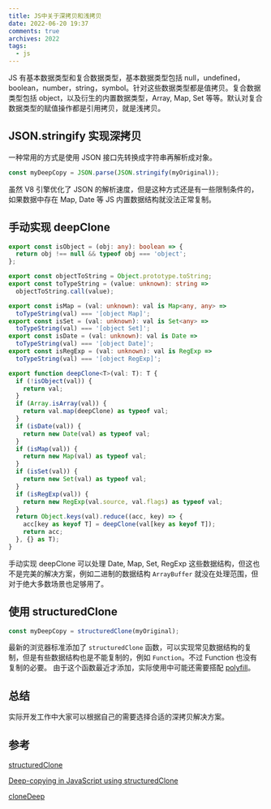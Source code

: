 ```yaml
---
title: JS中关于深拷贝和浅拷贝
date: 2022-06-20 19:37
comments: true
archives: 2022
tags:
  - js
---
```


JS 有基本数据类型和复合数据类型，基本数据类型包括 null，undefined，boolean，number，string，symbol。针对这些数据类型都是值拷贝。复合数据类型包括 object，以及衍生的内置数据类型，Array, Map, Set 等等。默认对复合数据类型的赋值操作都是引用拷贝，就是浅拷贝。

## JSON.stringify 实现深拷贝

一种常用的方式是使用 JSON 接口先转换成字符串再解析成对象。

```js
const myDeepCopy = JSON.parse(JSON.stringify(myOriginal));
```

虽然 V8 引擎优化了 JSON 的解析速度，但是这种方式还是有一些限制条件的，如果数据中存在 Map, Date 等 JS 内置数据结构就没法正常复制。

## 手动实现 deepClone

```ts
export const isObject = (obj: any): boolean => {
  return obj !== null && typeof obj === 'object';
};

export const objectToString = Object.prototype.toString;
export const toTypeString = (value: unknown): string =>
  objectToString.call(value);

export const isMap = (val: unknown): val is Map<any, any> =>
  toTypeString(val) === '[object Map]';
export const isSet = (val: unknown): val is Set<any> =>
  toTypeString(val) === '[object Set]';
export const isDate = (val: unknown): val is Date =>
  toTypeString(val) === '[object Date]';
export const isRegExp = (val: unknown): val is RegExp =>
  toTypeString(val) === '[object RegExp]';

export function deepClone<T>(val: T): T {
  if (!isObject(val)) {
    return val;
  }
  if (Array.isArray(val)) {
    return val.map(deepClone) as typeof val;
  }
  if (isDate(val)) {
    return new Date(val) as typeof val;
  }
  if (isMap(val)) {
    return new Map(val) as typeof val;
  }
  if (isSet(val)) {
    return new Set(val) as typeof val;
  }
  if (isRegExp(val)) {
    return new RegExp(val.source, val.flags) as typeof val;
  }
  return Object.keys(val).reduce((acc, key) => {
    acc[key as keyof T] = deepClone(val[key as keyof T]);
    return acc;
  }, {} as T);
}
```

手动实现 deepClone 可以处理 Date, Map, Set, RegExp 这些数据结构，但这也不是完美的解决方案，例如二进制的数据结构 `ArrayBuffer` 就没在处理范围，但对于绝大多数场景也足够用了。

## 使用 structuredClone

```js
const myDeepCopy = structuredClone(myOriginal);
```

最新的浏览器标准添加了 `structuredClone` 函数，可以实现常见数据结构的复制，但是有些数据结构也是不能复制的，例如 `Function`。不过 Function 也没有复制的必要。
由于这个函数最近才添加，实际使用中可能还需要搭配 [polyfill](https://github.com/zloirock/core-js#structuredclone)。

## 总结

实际开发工作中大家可以根据自己的需要选择合适的深拷贝解决方案。

## 参考

[structuredClone](https://developer.mozilla.org/en-US/docs/Web/API/structuredClone)

[Deep-copying in JavaScript using structuredClone](https://web.dev/structured-clone/)

[cloneDeep](https://lodash.com/docs/4.17.15#cloneDeep)
